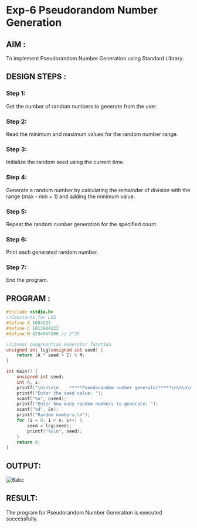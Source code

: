 # Exp-6 Pseudorandom Number Generation

## AIM :

To implement Pseudorandom Number Generation using Standard Library.

## DESIGN STEPS :

### Step 1: 

Get the number of random numbers to generate from the user.

### Step 2: 

Read the minimum and maximum values for the random number range.

### Step 3: 

Initialize the random seed using the current time.

### Step 4: 

Generate a random number by calculating the remainder of division with the range (max - min + 1) and adding the minimum value.

### Step 5:

Repeat the random number generation for the specified count.

### Step 6: 

Print each generated random number.

### Step 7: 

End the program.

## PROGRAM :
```c
#include <stdio.h>
//Constants for LCG
#define A 1664525
#define C 1013904223
#define M 4294967296 // 2^32

//Linear Congruential Generator function
unsigned int lcg(unsigned int seed) {
    return (A * seed + C) % M;
}

int main() {
    unsigned int seed;
    int n, i;
    printf("\n\n\n\n    *****Pseudorandom number generator*****\n\n\n\n");
    printf("Enter the seed value: ");
    scanf("%u", &seed);
    printf("Enter how many random numbers to generate: ");
    scanf("%d", &n);
    printf("Random numbers:\n");
    for (i = 0; i < n; i++) {
        seed = lcg(seed);
        printf("%u\n", seed);
    }
    return 0;
}
```
## OUTPUT:

![6abc](https://github.com/user-attachments/assets/fd015317-5481-44d4-98a3-9b5ee90ccaab)

## RESULT:

The program for Pseudorandom Number Generation is executed successfully.
